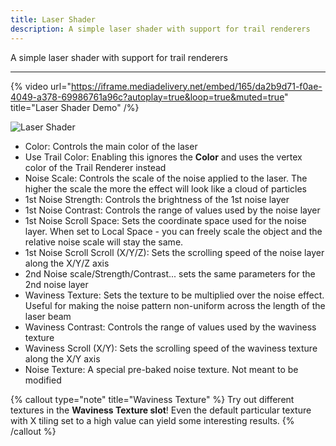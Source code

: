 ```yaml
---
title: Laser Shader
description: A simple laser shader with support for trail renderers
---
```


A simple laser shader with support for trail renderers

---

{% video url="https://iframe.mediadelivery.net/embed/165/da2b9d71-f0ae-4049-a378-69986761a96c?autoplay=true&loop=true&muted=true" title="Laser Shader Demo" /%}

![Laser Shader](/img/docs/vfx/laser/laser-inspector.png "Laser Shader")

- Color: Controls the main color of the laser
- Use Trail Color: Enabling this ignores the **Color** and uses the vertex color of the Trail Renderer instead
- Noise Scale: Controls the scale of the noise applied to the laser. The higher the scale the more the effect will look like a cloud of particles
- 1st Noise Strength: Controls the brightness of the 1st noise layer
- 1st Noise Contrast: Controls the range of values used by the noise layer
- 1st Noise Scroll Space: Sets the coordinate space used for the noise layer. When set to Local Space - you can freely scale the object and the relative noise scale will stay the same.
- 1st Noise Scroll Scroll (X/Y/Z): Sets the scrolling speed of the noise layer along the X/Y/Z axis
- 2nd Noise scale/Strength/Contrast... sets the same parameters for the 2nd noise layer
- Waviness Texture: Sets the texture to be multiplied over the noise effect. Useful for making the noise pattern non-uniform across the length of the laser beam
- Waviness Contrast: Controls the range of values used by the waviness texture
- Waviness Scroll (X/Y): Sets the scrolling speed of the waviness texture along the X/Y axis
- Noise Texture: A special pre-baked noise texture. Not meant to be modified

{% callout type="note" title="Waviness Texture" %}
Try out different textures in the **Waviness Texture slot**! Even the default particular texture with X tiling set to a high value can yield some interesting results.
{% /callout %}